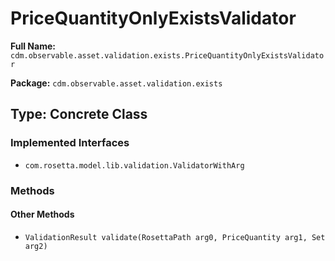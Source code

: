 # PriceQuantityOnlyExistsValidator

**Full Name:** `cdm.observable.asset.validation.exists.PriceQuantityOnlyExistsValidator`

**Package:** `cdm.observable.asset.validation.exists`

## Type: Concrete Class

### Implemented Interfaces

- `com.rosetta.model.lib.validation.ValidatorWithArg`

### Methods

#### Other Methods

- `ValidationResult validate(RosettaPath arg0, PriceQuantity arg1, Set arg2)`

